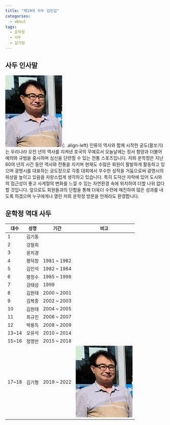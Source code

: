 ```yaml
---
title: "제19대 사두 김인섭"
categories:
  - about
tags:
  - 운학정
  - 사두
  - 김기형
---
```


## 사두 인사말
![광명시 운학정 사두 김기형 이미지](/assets/images/sadu2021.png "광명시 운학정 사두 김기형 이미지"){: .align-left}
인류의 역사와 함께 시작한 궁도(활쏘기)는 우리나라 오천 년의 역사를 지켜낸 호국의 무예로서 오늘날에는 정서 함양과 더불어 예의와 규범을 중시하며 심신을 단련할 수 있는 전통 스포츠입니다. 
저희 운학정은 지난 60여 년의 시간 동안 역사와 전통을 지키며 현재도 수많은 회원이 활발하게 활동하고 있으며 광명시를 대표하는 궁도장으로 각종 대회에서 우수한 성적을 거둠으로써 광명시의 위상을 높이고 있음을 자랑스럽게 생각하고 있습니다.
특히 도덕산 자락에 있어 도시와의 접근성이 좋고 사계절의 변화를 느낄 수 있는 자연환경 속에 위치하여 더할 나위 없다 할 것입니다. 
앞으로도 회원들과의 단합을 통해 더욱더 수련에 매진하여 많은 성과를 내도록 하겠으며 누구에게나 열린 저희 운학정 방문을 언제라도 환영합니다.

## 운학정 역대 사두   

| 대수  | 성명   | 기간         | 비고  |
| ----- | ----- | -----        | ----- |
| 1     | 김기동 |             |   |
| 2     | 강철희 |             |   |
| 3     | 윤치경 |             |   |
| 4     | 평덕창 | 1981 ~ 1982 |   |
| 5     | 김인석 | 1982 ~ 1984 |   |
| 6     | 평정수 | 1985 ~ 1998 |   |
| 7     | 강태성 | 1999        |   |
| 8     | 김원태 | 2000 ~ 2001 |   |
| 9     | 김복종 | 2002 ~ 2003 |   |
| 10    | 김원태 | 2004 ~ 2005 |   |
| 11    | 최규진 | 2006 ~ 2007 |   |
| 12    | 박용득 | 2008 ~ 2009 |   |
| 13~14 | 오유석 | 2010 ~ 2014 |   |
| 15~16 | 정명만 | 2015 ~ 2018 |   |
| 17~18 | 김기형 | 2019 ~ 2022 | ![광명시 운학정 제18대 사두 김기형 이미지](/assets/images/sadu2021.png "광명시 운학정 제18대 사두 김기형 이미지") |
